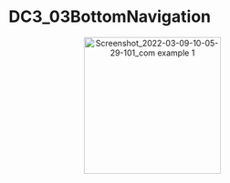 # DC3_03BottomNavigation

<p align="center">
<img width="240" alt="Screenshot_2022-03-09-10-05-29-101_com example 1" src="https://user-images.githubusercontent.com/32328761/168951629-04eace4a-27f4-45d4-8e56-cb35724efc52.jpg">
